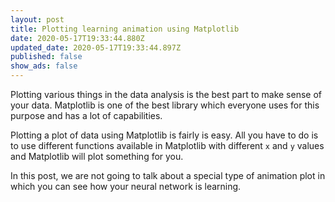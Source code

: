 ```yaml
---
layout: post
title: Plotting learning animation using Matplotlib
date: 2020-05-17T19:33:44.880Z
updated_date: 2020-05-17T19:33:44.897Z
published: false
show_ads: false
---
```

Plotting various things in the data analysis is the best part to make sense of your data. Matplotlib is one of the best library which everyone uses for this purpose and has a lot of capabilities.

Plotting a plot of data using Matplotlib is fairly is easy. All you have to do is to use different functions available in Matplotlib with different `x` and `y` values and Matplotlib will plot something for you.

In this post, we are not going to talk about a special type of animation plot in which you can see how your neural network is learning.

